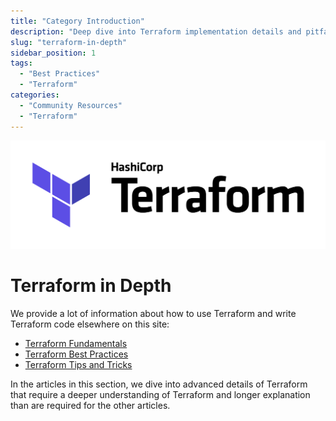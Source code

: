 ```yaml
---
title: "Category Introduction"
description: "Deep dive into Terraform implementation details and pitfalls"
slug: "terraform-in-depth"
sidebar_position: 1
tags:
  - "Best Practices"
  - "Terraform"
categories:
  - "Community Resources"
  - "Terraform"
---
```


![Terraform](/assets/08bcd99-terraform.png)

# Terraform in Depth

We provide a lot of information about how to use Terraform and write Terraform code elsewhere on this site:

- [Terraform Fundamentals](/fundamentals/terraform.md)
- [Terraform Best Practices](/category/best-practices/terraform-best-practices.md)
- [Terraform Tips and Tricks](/category/best-practices/terraform-tips-and-tricks.md)

In the articles in this section, we dive into advanced details of Terraform
that require a deeper understanding of Terraform and longer explanation than
are required for the other articles.
